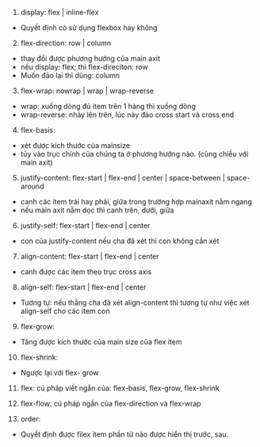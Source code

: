 1. display: flex | inline-flex
- Quyết định có sử dụng flexbox hay không
2. flex-direction: row | column
- thay đổi được phương hướng của main axit
- nếu display: flex; thì flex-direciton: row
- Muốn đảo lại thì dùng: column
3. flex-wrap: nowrap | wrap | wrap-reverse
- wrap: xuống dòng đủ item trên 1 hàng thì xuống dòng
- wrap-reverse: nhảy lên trên, lúc này đảo cross start và cross end
4. flex-basis: <length>
- xét được kích thước của mainsize
- tùy vào trục chính của chúng ta ở phương hướng nào. (cùng chiều với main axit) 

5. justify-content: flex-start | flex-end | center | space-between | space-around
- canh các item trái hay phải, giữa trong trường hợp mainaxit nằm ngang 
- nếu main axit nằm dọc thì canh trên, dưới, giữa

6. justify-self: flex-start | flex-end | center
- con của justify-content nếu cha đã xét thì con không cần xét
7. align-content: flex-start | flex-end | center
- canh được các item theo trục cross axis

8. align-self: flex-start | flex-end | center
- Tương tự: nếu thằng cha đã xét align-content thì tương tự như việc xét align-self cho các item con
9. flex-grow: <number>
- Tăng được kích thước của main size của flex item
10. flex-shrink: <number>
- Ngược lại với flex- grow
11. flex: <number>
cú pháp viết ngắn của: flex-basis, flex-grow, flex-shrink

12. flex-flow: 
cú pháp ngắn của flex-direction và flex-wrap
13. order: <number>
- Quyết định được filex item phần tử nào được hiển thị trước, sau.